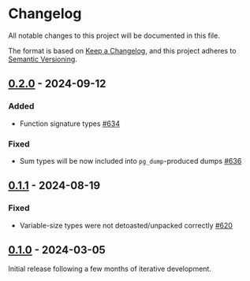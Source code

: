 # Changelog

All notable changes to this project will be documented in this file.

The format is based on [Keep a Changelog](https://keepachangelog.com/en/1.0.0/), and this project adheres
to [Semantic Versioning](https://semver.org/spec/v2.0.0.html).

## [0.2.0] - 2024-09-12

### Added

* Function signature types [#634](https://github.com/omnigres/omnigres/pull/634])

### Fixed

* Sum types will be now included into `pg_dump`-produced dumps [#636](https://github.com/omnigres/omnigres/pull/636])

## [0.1.1] - 2024-08-19

### Fixed

* Variable-size types were not detoasted/unpacked correctly [#620](https://github.com/omnigres/omnigres/pull/620])

## [0.1.0] - 2024-03-05

Initial release following a few months of iterative development.

[Unreleased]: https://github.com/omnigres/omnigres/commits/next/omni_httpd

[0.1.0]: [https://github.com/omnigres/omnigres/pull/511]

[0.1.1]: [https://github.com/omnigres/omnigres/pull/620]

[0.2.0]: [https://github.com/omnigres/omnigres/pull/620]
